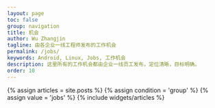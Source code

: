 ```yaml
---
layout: page
toc: false
group: navigation
title: 机会
author: Wu Zhangjin
tagline: 由各企业一线工程师发布的工作机会
permalink: /jobs/
keywords: Android, Linux, Jobs, 工作机会
description: 这里所有的工作机会都由企业一线员工发布，定位清晰，目标明确。
order: 10
---
```


<section id="home">
  {% assign articles = site.posts %}
  {% assign condition = 'group' %}
  {% assign value = 'jobs' %}
  {% include widgets/articles %}
</section>
